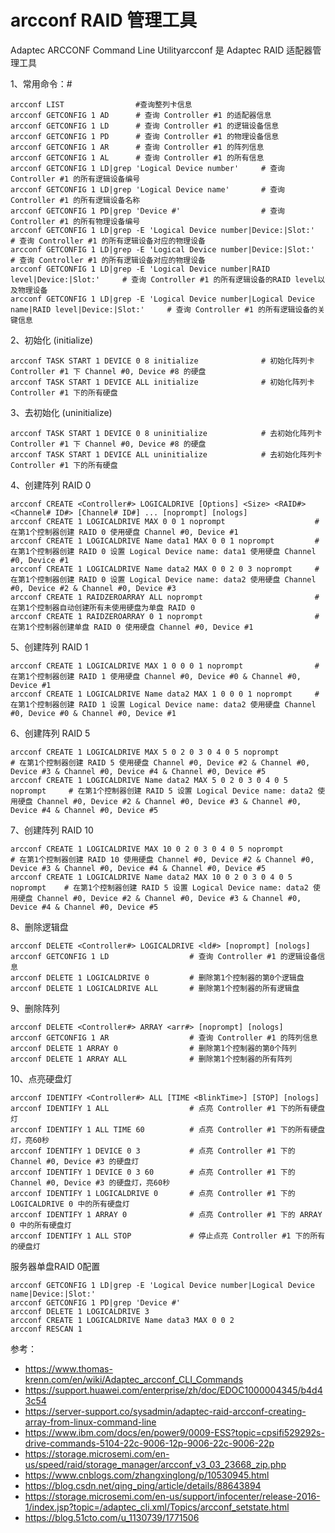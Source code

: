 arcconf RAID 管理工具
===
Adaptec ARCCONF Command Line Utilityarcconf 是 Adaptec RAID 适配器管理工具

1、常用命令：#
```
arcconf LIST　　　　　　　　 　#查询整列卡信息
arcconf GETCONFIG 1 AD      # 查询 Controller #1 的适配器信息
arcconf GETCONFIG 1 LD      # 查询 Controller #1 的逻辑设备信息
arcconf GETCONFIG 1 PD      # 查询 Controller #1 的物理设备信息
arcconf GETCONFIG 1 AR      # 查询 Controller #1 的阵列信息
arcconf GETCONFIG 1 AL      # 查询 Controller #1 的所有信息
arcconf GETCONFIG 1 LD|grep 'Logical Device number'     # 查询 Controller #1 的所有逻辑设备编号
arcconf GETCONFIG 1 LD|grep 'Logical Device name'       # 查询 Controller #1 的所有逻辑设备名称
arcconf GETCONFIG 1 PD|grep 'Device #'                  # 查询 Controller #1 的所有物理设备编号
arcconf GETCONFIG 1 LD|grep -E 'Logical Device number|Device:|Slot:'                # 查询 Controller #1 的所有逻辑设备对应的物理设备
arcconf GETCONFIG 1 LD|grep -E 'Logical Device number|Device:|Slot:'                # 查询 Controller #1 的所有逻辑设备对应的物理设备
arcconf GETCONFIG 1 LD|grep -E 'Logical Device number|RAID level|Device:|Slot:'     # 查询 Controller #1 的所有逻辑设备的RAID level以及物理设备
arcconf GETCONFIG 1 LD|grep -E 'Logical Device number|Logical Device name|RAID level|Device:|Slot:'     # 查询 Controller #1 的所有逻辑设备的关键信息
```

2、初始化 (initialize)
```
arcconf TASK START 1 DEVICE 0 8 initialize              # 初始化阵列卡 Controller #1 下 Channel #0, Device #8 的硬盘
arcconf TASK START 1 DEVICE ALL initialize              # 初始化阵列卡 Controller #1 下的所有硬盘
```

3、去初始化 (uninitialize)
```
arcconf TASK START 1 DEVICE 0 8 uninitialize            # 去初始化阵列卡 Controller #1 下 Channel #0, Device #8 的硬盘
arcconf TASK START 1 DEVICE ALL uninitialize            # 去初始化阵列卡 Controller #1 下的所有硬盘
```

4、创建阵列 RAID 0
```
arcconf CREATE <Controller#> LOGICALDRIVE [Options] <Size> <RAID#> <Channel# ID#> [Channel# ID#] ... [noprompt] [nologs]
arcconf CREATE 1 LOGICALDRIVE MAX 0 0 1 noprompt                    # 在第1个控制器创建 RAID 0 使用硬盘 Channel #0, Device #1
arcconf CREATE 1 LOGICALDRIVE Name data1 MAX 0 0 1 noprompt         # 在第1个控制器创建 RAID 0 设置 Logical Device name: data1 使用硬盘 Channel #0, Device #1
arcconf CREATE 1 LOGICALDRIVE Name data2 MAX 0 0 2 0 3 noprompt     # 在第1个控制器创建 RAID 0 设置 Logical Device name: data2 使用硬盘 Channel #0, Device #2 & Channel #0, Device #3
arcconf CREATE 1 RAIDZEROARRAY ALL noprompt                         # 在第1个控制器自动创建所有未使用硬盘为单盘 RAID 0
arcconf CREATE 1 RAIDZEROARRAY 0 1 noprompt                         # 在第1个控制器创建单盘 RAID 0 使用硬盘 Channel #0, Device #1
```

5、创建阵列 RAID 1
```
arcconf CREATE 1 LOGICALDRIVE MAX 1 0 0 0 1 noprompt                # 在第1个控制器创建 RAID 1 使用硬盘 Channel #0, Device #0 & Channel #0, Device #1
arcconf CREATE 1 LOGICALDRIVE Name data2 MAX 1 0 0 0 1 noprompt     # 在第1个控制器创建 RAID 1 设置 Logical Device name: data2 使用硬盘 Channel #0, Device #0 & Channel #0, Device #1
```

6、创建阵列 RAID 5
```
arcconf CREATE 1 LOGICALDRIVE MAX 5 0 2 0 3 0 4 0 5 noprompt                # 在第1个控制器创建 RAID 5 使用硬盘 Channel #0, Device #2 & Channel #0, Device #3 & Channel #0, Device #4 & Channel #0, Device #5
arcconf CREATE 1 LOGICALDRIVE Name data2 MAX 5 0 2 0 3 0 4 0 5 noprompt     # 在第1个控制器创建 RAID 5 设置 Logical Device name: data2 使用硬盘 Channel #0, Device #2 & Channel #0, Device #3 & Channel #0, Device #4 & Channel #0, Device #5
```

7、创建阵列 RAID 10
```
arcconf CREATE 1 LOGICALDRIVE MAX 10 0 2 0 3 0 4 0 5 noprompt               # 在第1个控制器创建 RAID 10 使用硬盘 Channel #0, Device #2 & Channel #0, Device #3 & Channel #0, Device #4 & Channel #0, Device #5
arcconf CREATE 1 LOGICALDRIVE Name data2 MAX 10 0 2 0 3 0 4 0 5 noprompt    # 在第1个控制器创建 RAID 5 设置 Logical Device name: data2 使用硬盘 Channel #0, Device #2 & Channel #0, Device #3 & Channel #0, Device #4 & Channel #0, Device #5
```

8、删除逻辑盘
```
arcconf DELETE <Controller#> LOGICALDRIVE <ld#> [noprompt] [nologs]
arcconf GETCONFIG 1 LD                  # 查询 Controller #1 的逻辑设备信息
arcconf DELETE 1 LOGICALDRIVE 0         # 删除第1个控制器的第0个逻辑盘
arcconf DELETE 1 LOGICALDRIVE ALL       # 删除第1个控制器的所有逻辑盘
```

9、删除阵列
```
arcconf DELETE <Controller#> ARRAY <arr#> [noprompt] [nologs]
arcconf GETCONFIG 1 AR                  # 查询 Controller #1 的阵列信息
arcconf DELETE 1 ARRAY 0                # 删除第1个控制器的第0个阵列
arcconf DELETE 1 ARRAY ALL              # 删除第1个控制器的所有阵列
```

10、点亮硬盘灯
```
arcconf IDENTIFY <Controller#> ALL [TIME <BlinkTime>] [STOP] [nologs]
arcconf IDENTIFY 1 ALL                  # 点亮 Controller #1 下的所有硬盘灯
arcconf IDENTIFY 1 ALL TIME 60          # 点亮 Controller #1 下的所有硬盘灯，亮60秒
arcconf IDENTIFY 1 DEVICE 0 3           # 点亮 Controller #1 下的 Channel #0, Device #3 的硬盘灯
arcconf IDENTIFY 1 DEVICE 0 3 60        # 点亮 Controller #1 下的 Channel #0, Device #3 的硬盘灯，亮60秒
arcconf IDENTIFY 1 LOGICALDRIVE 0       # 点亮 Controller #1 下的 LOGICALDRIVE 0 中的所有硬盘灯
arcconf IDENTIFY 1 ARRAY 0              # 点亮 Controller #1 下的 ARRAY 0 中的所有硬盘灯
arcconf IDENTIFY 1 ALL STOP             # 停止点亮 Controller #1 下的所有的硬盘灯
```

服务器单盘RAID 0配置
```
arcconf GETCONFIG 1 LD|grep -E 'Logical Device number|Logical Device name|Device:|Slot:'
arcconf GETCONFIG 1 PD|grep 'Device #'
arcconf DELETE 1 LOGICALDRIVE 3
arcconf CREATE 1 LOGICALDRIVE Name data3 MAX 0 0 2
arcconf RESCAN 1
```

参考：
- https://www.thomas-krenn.com/en/wiki/Adaptec_arcconf_CLI_Commands
- https://support.huawei.com/enterprise/zh/doc/EDOC1000004345/b4d43c54
- https://server-support.co/sysadmin/adaptec-raid-arcconf-creating-array-from-linux-command-line
- https://www.ibm.com/docs/en/power9/0009-ESS?topic=cpsifi529292s-drive-commands-5104-22c-9006-12p-9006-22c-9006-22p
- https://storage.microsemi.com/en-us/speed/raid/storage_manager/arcconf_v3_03_23668_zip.php
- https://www.cnblogs.com/zhangxinglong/p/10530945.html
- https://blog.csdn.net/qing_ping/article/details/88643894
- https://storage.microsemi.com/en-us/support/infocenter/release-2016-1/index.jsp?topic=/adaptec_cli.xml/Topics/arcconf_setstate.html
- https://blog.51cto.com/u_1130739/1771506
